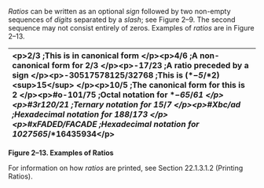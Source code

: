 

 

*Ratios* can be written as an optional *sign* followed by two non-empty sequences of *digits* separated by a *slash*; see Figure 2–9. The second sequence may not consist entirely of zeros. Examples of *ratios* are in Figure 2–13.  



|&#60;p&#62;2/3 ;This is in canonical form &#60;/p&#62;&#60;p&#62;4/6 ;A non-canonical form for 2/3 &#60;/p&#62;&#60;p&#62;-17/23 ;A ratio preceded by a sign &#60;/p&#62;&#60;p&#62;-30517578125/32768 ;This is (*−*5*/*2)&#60;sup&#62;15&#60;/sup&#62; &#60;/p&#62;&#60;p&#62;10/5 ;The canonical form for this is 2 &#60;/p&#62;&#60;p&#62;#o-101/75 ;Octal notation for *−*65*/*61 &#60;/p&#62;&#60;p&#62;#3r120/21 ;Ternary notation for 15*/*7 &#60;/p&#62;&#60;p&#62;#Xbc/ad ;Hexadecimal notation for 188*/*173 &#60;/p&#62;&#60;p&#62;#xFADED/FACADE ;Hexadecimal notation for 1027565*/*16435934&#60;/p&#62;|
| :- |


**Figure 2–13. Examples of Ratios** 

For information on how *ratios* are printed, see Section 22.1.3.1.2 (Printing Ratios). 

